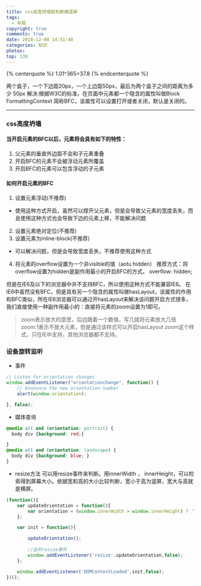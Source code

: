 ```yaml
---
title: css高度坍塌和判断横竖屏
tags:
  - 布局
copyright: true
comments: true
date: 2018-12-08 14:51:48
categories: 知识
photos:
top: 130
---
```


{% centerquote %} 
 1.01^365=37.8
{% endcenterquote %}

两个盒子，一个下边距20px，一个上边距50px，最后为两个盒子之间的距离为多少 50px
解决:根据W3C的标准，在页面中元素都一个隐含的属性叫做Block FormattingContext
简称BFC，该属性可以设置打开或者关闭，默认是关闭的。

---
<!--more-->
### css高度坍塌

#### 当开启元素的BFC以后，元素将会具有如下的特性：
1. 父元素的垂直外边距不会和子元素重叠
2. 开启BFC的元素不会被浮动元素所覆盖
3. 开启BFC的元素可以包含浮动的子元素

#### 如何开启元素的BFC
1. 设置元素浮动(不推荐)
- 使用这种方式开启，虽然可以撑开父元素，但是会导致父元素的宽度丢失，而且使用这种方式也会导致下边的元素上移，不能解决问题
2. 设置元素绝对定位(不推荐)
3. 设置元素为inline-block(不推荐)
- 可以解决问题，但是会导致宽度丢失，不推荐使用这种方式
4. 将元素的overflow设置为一个非visible的值（aotu hidden）
推荐方式：将overflow设置为hidden是副作用最小的开启BFC的方式。
overflow: hidden;

但是在IE6及以下的浏览器中并不支持BFC，所以使用这种方式不能兼容IE6。
在IE6中虽然没有BFC，但是具有另一个隐含的属性叫做hasLayout，该属性的作用和BFC类似，所在IE6浏览器可以通过开hasLayout来解决该问题开启方式很多，我们直接使用一种副作用最小的：直接将元素的zoom设置为1即可。

> zoom表示放大的意思，后边跟着一个数值，写几就将元素放大几倍
> zoom:1表示不放大元素，但是通过该样式可以开启hasLayout
> zoom这个样式，只在IE中支持，其他浏览器都不支持。

### 设备旋转监听
- 事件
```javascript
// Listen for orientation changes
window.addEventListener("orientationchange", function() {
    // Announce the new orientation number
    alert(window.orientation);

}, false);
```

- 媒体查询
```css
@media all and (orientation: portrait) {
  body div {background: red;} 

}
@media all and (orientation: landscape) { 
  body div {background: blue; } 
}
```

- resize方法
可以用resize事件来判断。用innerWidth ， innerHeight，可以检索得到屏幕大小。依据宽和高的大小比较判断，宽小于高为竖屏，宽大与高就是横屏。
```javascript
(function(){
    var updateOrientation = function(){
        var orientation = (window.innerWidth > window.innerHeight) ? 'landscape' : 'portrait';
    };

    var init = function(){

        updateOrientation();
        
        //监听resize事件
        window.addEventListener('resize',updateOrientation,false);
    };

    window.addEventListener('DOMContentLoaded',init,false);
})();
```